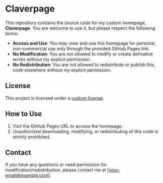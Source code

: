 # Claverpage

This repository contains the source code for my custom homepage, **Claverpage**. You are welcome to use it, but please respect the following terms:

- **Access and Use**: You may view and use this homepage for personal, non-commercial use only through the provided GitHub Pages link.
- **No Modification**: You are not allowed to modify or create derivative works without my explicit permission.
- **No Redistribution**: You are not allowed to redistribute or publish this code elsewhere without my explicit permission.

## License
This project is licensed under a [custom license](LICENSE).

## How to Use
1. Visit the GitHub Pages URL to access the homepage.
2. Unauthorized downloading, modifying, or redistributing of this code is strictly prohibited.

## Contact
If you have any questions or need permission for modification/redistribution, please contact me at [your-email@example.com].
